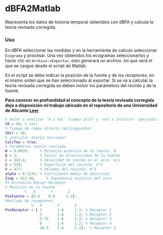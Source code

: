 # dBFA2Matlab
Representa los datos de historia temporal obtenidos con dBFA y calcula la teoría revisada corregida.

### Uso

En dBFA seleccionar las medidas y en la herramienta de calculo seleccionar `Ecograma` y procesar. Una vez obtenidos los ecogramas seleccionarlos y hacer clic en `Archivo->Exportar`, esto generará un archivo .txt que será el que se cargue desde el script de Matlab.

En el script se debe indicar la posición de la fuente y de los receptores, en el mismo orden que se han seleccionado al exportar. Si se va a calcular la teoría revisada corregida se deben incluir los parámetros del recinto y de la fuente.

**Para conocer en profundidad el concepto de la teoría revisada corregida dejo a disposición mi trabajo ubicado en el repositorio de una Universidad de Alicante <a href="https://rua.ua.es/dspace/handle/10045/77578">Leer</a>**

```matlab
% Valor a analizar '0 a Val' (campo útil) y 'Val a infinito' (perjudicial)
t0 = 50; % (ms)
% Tiempo de campo directo (milisegundos)
tDir = 10;
% ¿Calcular teoría revisada?
CalcTeo = true;
% Parámetros teoría revisada
W = 0.0026;     % Potencia acústica de la fuente. W
Q = 1;          % Factor de directividad de la fuente
c = 343.4;      % Velocidad de sonido en el aire. m/s
S = 530;        % Superficie del recinto. m^2
V = 477;        % Volumen del recinto. m^3
alpha = 0.1176; % Coeficiente medio de absorción
Zimp = 413.48;     % Impedancia acústica del aire
%% Distancia Emisor-Receptor
% Posición de la fuente
         %   X       Y       Z
PosFuente = [0.4    0.6     1.3];
%Mallado de receptores.
            %   X       Y       Z
PosReceptor = [ 1       1.6     1.2; % Receptor 1
                3       1.6     1.2; % Receptor 2
                5.75    1.6     1.2; % Receptor 3
                8       1.6     1.2; % Receptor 4
                10.5	1.6     1.2];  % Receptor 5      

```
